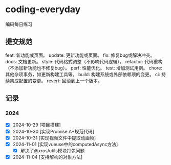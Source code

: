 # coding-everyday
编码每日练习

## 提交规范

‌feat‌: 新功能或页面。
update: 更新功能或页面。
‌fix‌: 修复bug或解决冲突。
‌docs‌: 文档更新。
‌style‌: 代码格式调整（不影响代码逻辑）。
‌refactor‌: 代码重构（不添加新功能也不修复bug）。
‌perf‌: 性能优化。
‌test‌: 增加测试用例。
‌chore‌: 其他杂项事务，如更新构建工具等。
‌build‌: 构建系统或外部依赖项的变更。
‌ci‌: 持续集成配置的变更。
‌revert‌: 回滚到上一个版本。

## 记录

### 2024

- [x] 2024-10-29 [项目搭建]
- [x] 2024-10-30 [实现Promise A+规范代码]
- [x] 2024-10-31 [实现视频文件中提取动画帧]
- [x] 2024-11-01 [实现vueuse中的computedAsync方法]
  - [x] 解决了@xros/utils模块打包问题 
- [x] 2024-11-04 [支持解构的对象方法]